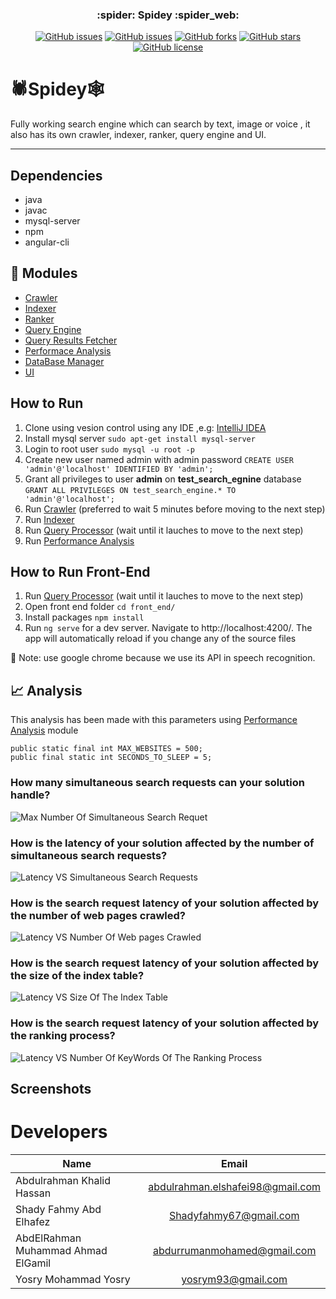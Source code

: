 </div>

<h3 align="center">:spider: Spidey :spider_web:</h3>

<div align="center">

[![GitHub issues](https://img.shields.io/github/contributors/shadyfahmy/SearchEngine)](https://github.com/shadyfahmy/SearchEngine/contributors)
[![GitHub issues](https://img.shields.io/github/issues/shadyfahmy/SearchEngine)](https://github.com/shadyfahmy/SearchEngine/issues)
[![GitHub forks](https://img.shields.io/github/forks/shadyfahmy/SearchEngine)](https://github.com/shadyfahmy/SearchEngine/network)
[![GitHub stars](https://img.shields.io/github/stars/shadyfahmy/SearchEngine)](https://github.com/shadyfahmy/SearchEngine/stargazers)
[![GitHub license](https://img.shields.io/github/license/shadyfahmy/SearchEngine)](https://github.com/shadyfahmy/SearchEngine/blob/master/LICENSE)

</div>

# :spider:Spidey:spider_web:
Fully working search engine which can search by text, image or voice , it also has its own crawler, indexer, ranker, query engine and UI.

---

## Dependencies
- java
- javac
- mysql-server
- npm
- angular-cli

## 📝 Modules

* [Crawler](/src/crawler)
* [Indexer](/src/indexer)
* [Ranker](/src/ranker/PageRanker.java)
* [Query Engine](/query_processor)
* [Query Results Fetcher](/src/ranker/QueryResultsFetcher.java)
* [Performace Analysis](/src/performance_analysis)
* [DataBase Manager](/src/k2_algorithmic_warmup/database_manager)
* [UI](/front_end)

## How to Run

1. Clone using vesion control using any IDE ,e.g: [IntelliJ IDEA](https://www.jetbrains.com/help/idea/set-up-a-git-repository.html)
2. Install mysql server
```sudo apt-get install mysql-server```
2. Login to root user
```sudo mysql -u root -p```
3. Create new user named admin with admin password
```CREATE USER 'admin'@'localhost' IDENTIFIED BY 'admin';```
4. Grant all privileges to user **admin** on **test_search_egnine** database
```GRANT ALL PRIVILEGES ON test_search_engine.* TO 'admin'@'localhost';```
5. Run [Crawler](/src/crawler/Crawler.java) (preferred to wait 5 minutes before moving to the next step)
6. Run [Indexer](/src/indexer/Indexer.java)
7. Run [Query Processor](/query_processor/src/main/java/com/search/queryprocessor/QueryprocessorApplication.java) (wait until it lauches to move to the next step)
8. Run [Performance Analysis](/src/performance_analysis/PerformanceAnalysis.java)

## How to Run Front-End
1. Run [Query Processor](/query_processor/src/main/java/com/search/queryprocessor/QueryprocessorApplication.java) (wait until it lauches to move to the next step)
2. Open front end folder
```cd front_end/```
2. Install packages
``` npm install ```
3. Run ```ng serve``` for a dev server. Navigate to http://localhost:4200/. The app will automatically reload if you change any of the source files 

:memo: Note: use google chrome because we use its API in speech recognition.


## :chart_with_upwards_trend: Analysis
This analysis has been made with this parameters using [Performance Analysis](/src/performance_analysis/PerformanceAnalysis.java) module
```
public static final int MAX_WEBSITES = 500;
public final static int SECONDS_TO_SLEEP = 5;
```
### How many simultaneous search requests can your solution handle?
![Max Number Of Simultaneous Search Requet](/analysis_readme/max_num_sim_search_requests.png)
### How is the latency of your solution affected by the number of simultaneous search requests?
![Latency VS Simultaneous Search Requests](/analysis_readme/latency_vs_sim_num_requests.png)
### How is the search request latency of your solution affected by the number of web pages crawled?
![Latency VS Number Of Web pages Crawled](/analysis_readme/latency_vs_crawled_num.png)
### How is the search request latency of your solution affected by the size of the index table?
![Latency VS Size Of The Index Table](/analysis_readme/latency_vs_indexed_num.png)
### How is the search request latency of your solution affected by the ranking process?
![Latency VS Number Of KeyWords Of The Ranking Process](/analysis_readme/latency_vs_num_keywords.png)


## Screenshots


# Developers

<center>
  
| Name                                |              Email               |
| ----------------------------------- | :------------------------------: |
| Abdulrahman Khalid Hassan           | abdulrahman.elshafei98@gmail.com |
| Shady Fahmy Abd Elhafez             |       Shadyfahmy67@gmail.com     |
| AbdElRahman Muhammad Ahmad ElGamil  |     abdurrumanmohamed@gmail.com  |
| Yosry Mohammad Yosry                |         yosrym93@gmail.com       |

</center>

